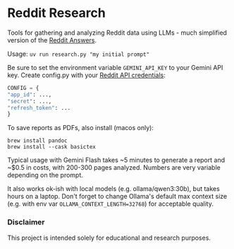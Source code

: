 # Reddit Research

Tools for gathering and analyzing Reddit data using LLMs - much simplified version of the [Reddit Answers](https://www.reddit.com/answers).

Usage:
```uv run research.py "my initial prompt"```

Be sure to set the environment variable `GEMINI_API_KEY` to your Gemini API key.
Create config.py with your [Reddit API credentials](https://redditwarp.readthedocs.io/en/latest/getting-started/authorization.html):
```python
CONFIG = {
"app_id": ...,
"secret": ...,
"refresh_token": ...
}
```

To save reports as PDFs, also install (macos only):
```
brew install pandoc
brew install --cask basictex
```

Typical usage with Gemini Flash takes ~5 minutes to generate a report and ~$0.5 in costs, with 200-300 pages analyzed. Numbers are very variable depending on the prompt.

It also works ok-ish with local models (e.g. ollama/qwen3:30b), but takes hours on a laptop. Don't forget to change Ollama's default max context size (e.g. with env var `OLLAMA_CONTEXT_LENGTH=32768`) for acceptable quality.

### Disclaimer

This project is intended solely for educational and research purposes.
